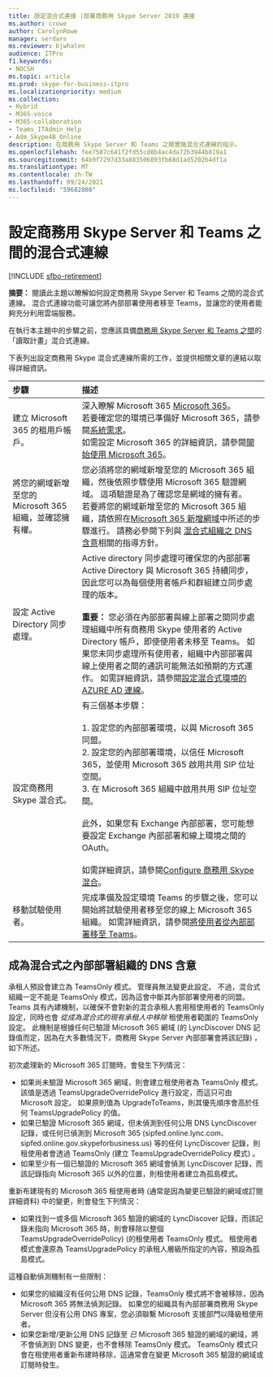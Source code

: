 ```yaml
---
title: 設定混合式連接 |部署商務用 Skype Server 2019 連接
ms.author: crowe
author: CarolynRowe
manager: serdars
ms.reviewer: bjwhalen
audience: ITPro
f1.keywords:
- NOCSH
ms.topic: article
ms.prod: skype-for-business-itpro
ms.localizationpriority: medium
ms.collection:
- Hybrid
- M365-voice
- M365-collaboration
- Teams_ITAdmin_Help
- Adm_Skype4B_Online
description: 在商務用 Skype Server 和 Teams 之間實施混合式連線的指示。
ms.openlocfilehash: fee7587c641f2fd55cd8b4ac4da72b3944b819a1
ms.sourcegitcommit: 64b9f7297d33a883506893fb68d1ad5202b4df1a
ms.translationtype: MT
ms.contentlocale: zh-TW
ms.lasthandoff: 09/24/2021
ms.locfileid: "59682808"
---
```

# <a name="configure-hybrid-connectivity-between-skype-for-business-server-and-teams"></a>設定商務用 Skype Server 和 Teams 之間的混合式連線

[!INCLUDE [sfbo-retirement](../../Hub/includes/sfbo-retirement.md)]

**摘要：** 閱讀此主題以瞭解如何設定商務用 Skype Server 和 Teams 之間的混合式連線。  混合式連線功能可讓您將內部部署使用者移至 Teams，並讓您的使用者能夠充分利用雲端服務。
  
在執行本主題中的步驟之前，您應該具備[商務用 Skype Server 和 Teams 之間](plan-hybrid-connectivity.md)的「讀取計畫」混合式連線。
  
下表列出設定商務用 Skype 混合式連線所需的工作，並提供相關文章的連結以取得詳細資訊。
  
|步驟|描述|
|:-----|:-----|
|建立 Microsoft 365 的租用戶帳戶。   <br/> |深入瞭解 Microsoft 365 [Microsoft 365](https://go.microsoft.com/fwlink/p/?LinkId=254980)。  <br/> 若要確定您的環境已準備好 Microsoft 365，請參閱[系統需求](https://products.office.com/office-system-requirements)。  <br/> 如需設定 Microsoft 365 的詳細資訊，請參閱[開始使用 Microsoft 365](https://go.microsoft.com/fwlink/p/?LinkId=254982)。  <br/> |
|將您的網域新增至您的 Microsoft 365 組織，並確認擁有權。  <br/> | 您必須將您的網域新增至您的 Microsoft 365 組織，然後依照步驟使用 Microsoft 365 驗證網域。 這項驗證是為了確認您是網域的擁有者。 <br/> 若要將您的網域新增至您的 Microsoft 365 組織，請依照在[Microsoft 365 新增網域](https://support.office.com/article/add-a-domain-to-office-365-6383f56d-3d09-4dcb-9b41-b5f5a5efd611?ui=en-US&rs=en-US&ad=US)中所述的步驟進行。 請務必參閱下列與 [混合式組織之 DNS 含意](#dns-implications-for-on-premises-organizations-that-become-hybrid)相關的指導方針。 <br/> |
|設定 Active Directory 同步處理。  <br/> |Active directory 同步處理可確保您的內部部署 Active Directory 與 Microsoft 365 持續同步，因此您可以為每個使用者帳戶和群組建立同步處理的版本。  <br/> <br> **重要：** 您必須在內部部署與線上部署之間同步處理組織中所有商務用 Skype 使用者的 Active Directory 帳戶，即使使用者未移至 Teams。 如果您未同步處理所有使用者，組織中內部部署與線上使用者之間的通訊可能無法如預期的方式運作。 如需詳細資訊，請參閱[設定混合式環境的 AZURE AD 連線](configure-azure-ad-connect.md)。         |
| 設定商務用 Skype 混合式。 | 有三個基本步驟： <br><br> 1. 設定您的內部部署環境，以與 Microsoft 365 同盟。 <br> 2. 設定您的內部部署環境，以信任 Microsoft 365，並使用 Microsoft 365 啟用共用 SIP 位址空間。<br> 3. 在 Microsoft 365 組織中啟用共用 SIP 位址空間。 <br><br> 此外，如果您有 Exchange 內部部署，您可能想要設定 Exchange 內部部署和線上環境之間的 OAuth。 <br> <br>如需詳細資訊，請參閱[Configure 商務用 Skype 混合](configure-federation-with-skype-for-business-online.md)。
|移動試驗使用者。  <br/> |完成準備及設定環境 Teams 的步驟之後，您可以開始將試驗使用者移至您的線上 Microsoft 365 組織。 如需詳細資訊，請參閱[將使用者從內部部署移至 Teams](move-users-from-on-premises-to-Teams.md)。  <br/> |


## <a name="dns-implications-for-on-premises-organizations-that-become-hybrid"></a>成為混合式之內部部署組織的 DNS 含意

承租人預設會建立為 TeamsOnly 模式。 管理員無法變更此設定。 不過，混合式組織一定不能是 TeamsOnly 模式，因為這會中斷其內部部署使用者的同盟。 Teams 具有內建機制，以確保不會對新的混合承租人套用租使用者的 TeamsOnly 設定，同時也會 *從成為混合式的現有承租人中移除* 租使用者範圍的 TeamsOnly 設定。 此機制是根據任何已驗證 Microsoft 365 網域 (的 LyncDiscover DNS 記錄值而定，因為在大多數情況下，商務用 Skype Server 內部部署會將該記錄) ，如下所述。

初次處理新的 Microsoft 365 訂閱時，會發生下列情況：
- 如果尚未驗證 Microsoft 365 網域，則會建立租使用者為 TeamsOnly 模式。 該值是透過 TeamsUpgradeOverridePolicy 進行設定，而這只可由 Microsoft 設定。 如果原則值為 UpgradeToTeams，則其優先順序會高於任何 TeamsUpgradePolicy 的值。
- 如果已驗證 Microsoft 365 網域，但未偵測到任何公用 DNS LyncDiscover 記錄，或任何已偵測到 Microsoft 365 (sipfed.online.lync.com、sipfed.online.gov.skypeforbusiness.us) 等的任何 LyncDiscover 記錄，則租使用者會透過 TeamsOnly (建立 TeamsUpgradeOverridePolicy 模式) 。
- 如果至少有一個已驗證的 Microsoft 365 網域會偵測 LyncDiscover 記錄，而該記錄指向 Microsoft 365 以外的位置，則租使用者建立為孤島模式。

重新布建現有的 Microsoft 365 租使用者時 (通常是因為變更已驗證的網域或訂閱詳細資料) 中的變更，則會發生下列情況：
- 如果找到一或多個 Microsoft 365 驗證的網域的 LyncDiscover 記錄，而該記錄未指向 Microsoft 365 時，則會移除以整個 TeamsUpgradeOverridePolicy)  (的租使用者 TeamsOnly 模式。 租使用者模式會還原為 TeamsUpgradePolicy 的承租人層級所指定的內容，預設為孤島模式。


這種自動偵測機制有一些限制：
- 如果您的組織沒有任何公用 DNS 記錄，TeamsOnly 模式將不會被移除，因為 Microsoft 365 將無法偵測記錄。 如果您的組織具有內部部署商務用 Skype Server 但沒有公用 DNS 專案，您必須聯繫 Microsoft 支援部門以降級租使用者。
- 如果您新增/更新公用 DNS 記錄至 *已* Microsoft 365 驗證的網域的網域，將不會偵測到 DNS 變更，也不會移除 TeamsOnly 模式。 TeamsOnly 模式只會在租使用者重新布建時移除，這通常會在變更 Microsoft 365 驗證的網域或訂閱時發生。  
